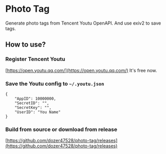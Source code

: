 # Photo Tag

Generate photo tags from Tencent Youtu OpenAPI. And use exiv2 to save tags.

## How to use?
### Register Tencent Youtu
[https://open.youtu.qq.com/](https://open.youtu.qq.com/)
It's free now.

### Save the Youtu config to `~/.youtu.json`
````
{
    "AppID": 10000000,
    "SecretID": "",
    "SecretKey": "",
    "UserID": "You Name"
}
````

### Build from source or download from release
[https://github.com/dozer47528/photo-tag/releases](https://github.com/dozer47528/photo-tag/releases)
